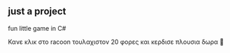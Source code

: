 ## just a project

fun little game in C# 

Κανε κλικ στο racoon τουλαχιστον 20 φορες και κερδισε πλουσια δωρα 💅
